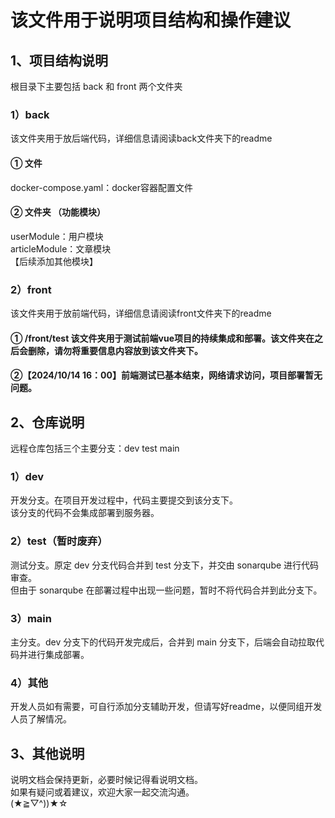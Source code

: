 # 该文件用于说明项目结构和操作建议  
   
## 1、项目结构说明    
根目录下主要包括 back 和 front 两个文件夹   
### 1）back   
该文件夹用于放后端代码，详细信息请阅读back文件夹下的readme   
#### ① 文件   
docker-compose.yaml：docker容器配置文件   
#### ② 文件夹 （功能模块）  
userModule：用户模块   
articleModule：文章模块   
【后续添加其他模块】   
### 2）front   
该文件夹用于放前端代码，详细信息请阅读front文件夹下的readme   
#### ① /front/test 该文件夹用于测试前端vue项目的持续集成和部署。该文件夹在之后会删除，请勿将重要信息内容放到该文件夹下。   
#### ②【2024/10/14 16：00】前端测试已基本结束，网络请求访问，项目部署暂无问题。   
    
## 2、仓库说明    
远程仓库包括三个主要分支：dev test main     
### 1）dev     
开发分支。在项目开发过程中，代码主要提交到该分支下。   
该分支的代码不会集成部署到服务器。   
### 2）test（暂时废弃）    
测试分支。原定 dev 分支代码合并到 test 分支下，并交由 sonarqube 进行代码审查。    
但由于 sonarqube 在部署过程中出现一些问题，暂时不将代码合并到此分支下。     
### 3）main    
主分支。dev 分支下的代码开发完成后，合并到 main 分支下，后端会自动拉取代码并进行集成部署。    
### 4）其他    
开发人员如有需要，可自行添加分支辅助开发，但请写好readme，以便同组开发人员了解情况。   
    
## 3、其他说明   
说明文档会保持更新，必要时候记得看说明文档。   
如果有疑问或着建议，欢迎大家一起交流沟通。   
(★≧▽^))★☆